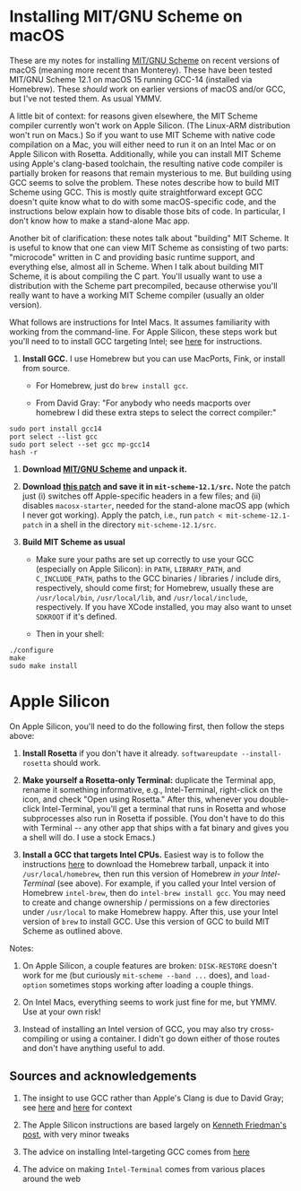 # Installing MIT/GNU Scheme on macOS

These are my notes for installing <a
href="https://www.gnu.org/software/mit-scheme/">MIT/GNU
Scheme</a> on recent versions of macOS (meaning more recent
than Monterey).  These have been tested MIT/GNU Scheme 12.1
on macOS 15 running GCC-14 (installed via Homebrew).  These
*should* work on earlier versions of macOS and/or GCC, but
I've not tested them.  As usual YMMV.

A little bit of context: for reasons given elsewhere, the
MIT Scheme compiler currently won't work on Apple Silicon.
(The Linux-ARM distribution won't run on Macs.)  So if you
want to use MIT Scheme with native code compilation on a
Mac, you will either need to run it on an Intel Mac or on
Apple Silicon with Rosetta.  Additionally, while you can
install MIT Scheme using Apple's clang-based toolchain, the
resulting native code compiler is partially broken for
reasons that remain mysterious to me.  But building using
GCC seems to solve the problem.  These notes describe how to
build MIT Scheme using GCC.  This is mostly quite
straightforward except GCC doesn't quite know what to do
with some macOS-specific code, and the instructions below
explain how to disable those bits of code.  In particular, I
don't know how to make a stand-alone Mac app.

Another bit of clarification: these notes talk about
"building" MIT Scheme.  It is useful to know that one can
view MIT Scheme as consisting of two parts: "microcode"
written in C and providing basic runtime support, and
everything else, almost all in Scheme.  When I talk about
building MIT Scheme, it is about compiling the C part.
You'll usually want to use a distribution with the Scheme
part precompiled, because otherwise you'll really want to
have a working MIT Scheme compiler (usually an older
version).

What follows are instructions for Intel Macs.  It assumes
familiarity with working from the command-line.  For Apple
Silicon, these steps work but you'll need to to install GCC
targeting Intel; see <a href="#apple-silicon">here</a> for
instructions.

1. **Install GCC.**  I use Homebrew but you can use
   MacPorts, Fink, or install from source.
   
   - For Homebrew, just do `brew install gcc`.
   
   - From David Gray: "For anybody who needs macports over
homebrew I did these extra steps to select the correct
compiler:"
```
sudo port install gcc14 
port select --list gcc
sudo port select --set gcc mp-gcc14
hash -r
```

1. **Download <a
href="https://www.gnu.org/software/mit-scheme/">MIT/GNU
Scheme</a> and unpack it.**

1. **Download [this patch](mit-scheme-12.1-patch) and save
it in `mit-scheme-12.1/src`.** Note the patch just (i)
switches off Apple-specific headers in a few files; and (ii)
disables `macosx-starter`, needed for the stand-alone macOS
app (which I never got working).  Apply the patch, i.e., run
`patch < mit-scheme-12.1-patch` in a shell in the directory
`mit-scheme-12.1/src`.

1. **Build MIT Scheme as usual**
	  
   - Make sure your paths are set up correctly to use your
	  GCC (especially on Apple Silicon): in `PATH`,
	  `LIBRARY_PATH`, and `C_INCLUDE_PATH`, paths to the GCC
	  binaries / libraries / include dirs, respectively,
	  should come first; for Homebrew, usually these are
	  `/usr/local/bin`, `/usr/local/lib`, and
	  `/usr/local/include`, respectively.  If you have XCode
	  installed, you may also want to unset `SDKROOT` if
	  it's defined.

   - Then in your shell:
```
./configure
make
sudo make install
```

<a name="apple-silicon">

# Apple Silicon

On Apple Silicon, you'll need to do the following first,
then follow the steps above:

1. **Install Rosetta** if you don't have it already.
`softwareupdate --install-rosetta` should work.

1. **Make yourself a Rosetta-only Terminal:** duplicate the
Terminal app, rename it something informative, e.g.,
Intel-Terminal, right-click on the icon, and check "Open
using Rosetta."  After this, whenever you double-click
Intel-Terminal, you'll get a terminal that runs in Rosetta
and whose subprocesses also run in Rosetta if possible.
(You don't have to do this with Terminal -- any other app
that ships with a fat binary and gives you a shell will do.
I use a stock Emacs.)

1. **Install a GCC that targets Intel CPUs.** Easiest way is
to follow the instructions <a
href="https://docs.brew.sh/Installation">here</a> to
download the Homebrew tarball, unpack it into
`/usr/local/homebrew`, then run this version of Homebrew *in
your Intel-Terminal* (see above).  For example, if you
called your Intel version of Homebrew `intel-brew`, then do
`intel-brew install gcc`.  You may need to create and change
ownership / permissions on a few directories under
`/usr/local` to make Homebrew happy.  After this, use your
Intel version of `brew` to install GCC.  Use this version of
GCC to build MIT Scheme as outlined above.

Notes:

1. On Apple Silicon, a couple features are broken:
   `DISK-RESTORE` doesn't work for me (but curiously
   `mit-scheme --band ...` does), and `load-option`
   sometimes stops working after loading a couple
   things.
   
1. On Intel Macs, everything seems to work just fine for me,
   but YMMV.  Use at your own risk!

1. Instead of installing an Intel version of GCC, you may
also try cross-compiling or using a container.  I didn't go
down either of those routes and don't have anything useful
to add.

## Sources and acknowledgements

1. The insight to use GCC rather than Apple's Clang is due
   to David Gray; see <a
   href="https://lists.gnu.org/archive/html/mit-scheme-users/2024-12/threads.html">here</a>
   and <a
   href="https://lists.gnu.org/archive/html/mit-scheme-users/2025-02/threads.html">here</a>
   for context

1. The Apple Silicon instructions are based largely on <a
   href="https://kennethfriedman.org/thoughts/2021/mit-scheme-on-apple-silicon/">Kenneth
   Friedman's post</a>, with very minor tweaks

1. The advice on installing Intel-targeting GCC comes from [here](https://www.wisdomgeek.com/development/installing-intel-based-packages-using-homebrew-on-the-m1-mac/)

1. The advice on making `Intel-Terminal` comes from various places around the web
